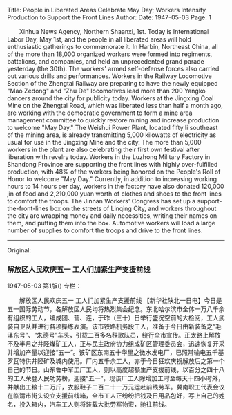 Title: People in Liberated Areas Celebrate May Day; Workers Intensify Production to Support the Front Lines
Author:
Date: 1947-05-03
Page: 1

　　Xinhua News Agency, Northern Shaanxi, 1st. Today is International Labor Day, May 1st, and the people in all liberated areas will hold enthusiastic gatherings to commemorate it. In Harbin, Northeast China, all of the more than 18,000 organized workers were formed into regiments, battalions, and companies, and held an unprecedented grand parade yesterday (the 30th). The workers' armed self-defense forces also carried out various drills and performances. Workers in the Railway Locomotive Section of the Zhengtai Railway are preparing to have the newly equipped "Mao Zedong" and "Zhu De" locomotives lead more than 200 Yangko dancers around the city for publicity today. Workers at the Jingxing Coal Mine on the Zhengtai Road, which was liberated less than half a month ago, are working with the democratic government to form a mine area management committee to quickly restore mining and increase production to welcome "May Day." The Weishui Power Plant, located fifty li southeast of the mining area, is already transmitting 5,000 kilowatts of electricity as usual for use in the Jingxing Mine and the city. The more than 5,000 workers in the plant are also celebrating their first own festival after liberation with revelry today. Workers in the Luzhong Military Factory in Shandong Province are supporting the front lines with highly over-fulfilled production, with 48% of the workers being honored on the People's Roll of Honor to welcome "May Day." Currently, in addition to increasing working hours to 14 hours per day, workers in the factory have also donated 120,000 jin of food and 2,210,000 yuan worth of clothes and shoes to the front lines to comfort the troops. The Jinnan Workers' Congress has set up a support-the-front-lines box on the streets of Linqing City, and workers throughout the city are wrapping money and daily necessities, writing their names on them, and putting them into the box. Automotive workers will load a large number of supplies to comfort the troops and drive to the front lines.



<hr /> 

Original: 


### 解放区人民欢庆五一  工人们加紧生产支援前线

1947-05-03
第1版()
专栏：

　　解放区人民欢庆五一
    工人们加紧生产支援前线
    【新华社陕北一日电】今日是五一国际劳动节，各解放区人民均将热烈集会纪念。东北哈尔滨市全体一万八千余有组织的工人，编成团、营、连，于昨（三十）日举行盛况空前的大检阅，工人武装自卫队并进行各项操练表演。该市铁路机务段工人，准备于今日由新装备之“毛泽东号”、“朱德号”车头，引载二百多名秧歌队员，绕行全市宣传。正太路上解放不及半月之井陉煤矿工人，正与民主政府协力组成矿区管理委员会，迅速恢复开采并增加产量以迎接“五一”。该矿区东南五十华里之微水发电厂，已照常输电五千基罗瓦特供井陉矿及城内使用。厂内五千余工人，亦于今日狂欢庆祝解放后之第一个自己的节日。山东鲁中军工厂工人，则以高度超额生产支援前线，以百分之四十八的工人荣登人民功劳榜，迎接“五一”，现该厂工人除增加工时至每天十四小时外，并献出工粮十二万斤，衣服鞋子二百二十一万元运赴前线劳军。冀南职工代表会议在临清市街头设立支援前线箱，全市工人正纷纷把钱及日用品包好，写上自己的姓名，投入箱内，汽车工人则将装载大批劳军物资，驰往前线。
